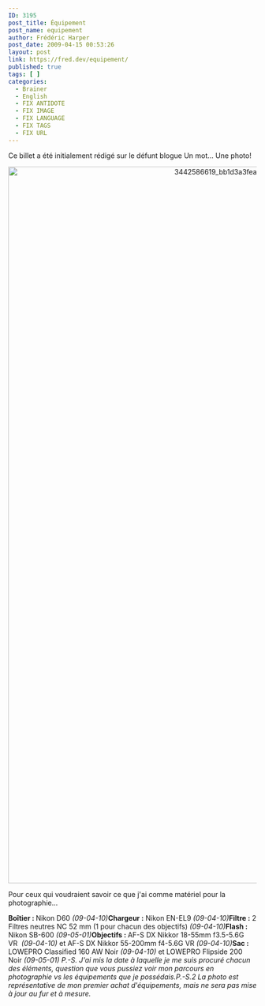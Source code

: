 ```yaml
---
ID: 3195
post_title: Équipement
post_name: equipement
author: Frédéric Harper
post_date: 2009-04-15 00:53:26
layout: post
link: https://fred.dev/equipement/
published: true
tags: [ ]
categories:
  - Brainer
  - English
  - FIX ANTIDOTE
  - FIX IMAGE
  - FIX LANGUAGE
  - FIX TAGS
  - FIX URL
---
```

<div id="deadblog">
  Ce billet a été initialement rédigé sur le défunt blogue Un mot… Une photo!
</div>

<p style="text-align:center">
  <span class="flickr-image alignnone"><span class="flickr-image alignnone"><span class="flickr-image alignnone"><img src="http://fred.dev/wp-content/uploads/2009/04/3532609058_ea3a9c68ac_o.png" alt="3442586619_bb1d3a3fea_o" width="840" height="1452" /></span></span><p>
    Pour ceux qui voudraient savoir ce que j'ai comme matériel pour la photographie...
  </p>
  
  <em> </em><strong>Boîtier : </strong>Nikon D60 <em>(09-04-10)</em><strong>Chargeur :</strong> Nikon EN-EL9 <em>(09-04-10)</em><strong>Filtre :</strong> 2 Filtres neutres NC 52 mm (1 pour chacun des objectifs) <em>(09-04-10)</em><strong>Flash : </strong>Nikon SB-600 <em>(09-05-01)</em><strong>Objectifs : </strong>AF-S DX Nikkor 18-55mm f3.5-5.6G VR  <em>(09-04-10)</em> et AF-S DX Nikkor 55-200mm f4-5.6G VR <em>(09-04-10)</em><strong>Sac :</strong> LOWEPRO Classified 160 AW Noir <em>(09-04-10) </em>et LOWEPRO Flipside 200 Noir<em> </em><em>(09-05-01)</em><em> </em><em>P.-S. J'ai mis la date à laquelle je me suis procuré chacun des éléments, question que vous pussiez voir mon parcours en photographie vs les équipements que je possédais.</em><em>P.-S.2 La photo est représentative de mon premier achat d'équipements, mais ne sera pas mise à jour au fur et à mesure. </em></span>
</p>